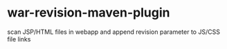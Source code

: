 # war-revision-maven-plugin
scan JSP/HTML files in webapp and append revision parameter to JS/CSS file links 
